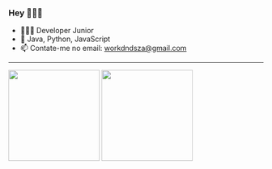 ### Hey 👩🏻‍💻

- 👩🏻‍💻 Developer Junior
- 🌱 Java, Python, JavaScript
- 📫 Contate-me no email: workdndsza@gmail.com

<hr>
<div>
  <img height="180em" src="https://github-readme-stats.vercel.app/api?username=dnsouzadev&show_icons=true&theme=dark&include_all_commits=true&count_private=true"/>
  <img height="180em" src="https://github-readme-stats.vercel.app/api/top-langs/?username=dnsouzadev&layout=compact&langs_count=16&theme=dark"/>
</div>



